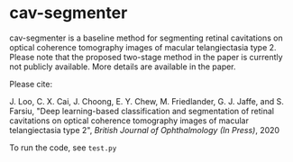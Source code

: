 # cav-segmenter

cav-segmenter is a baseline method for segmenting retinal cavitations on optical coherence tomography images of macular telangiectasia type 2. Please note that the proposed two-stage method in the paper is currently not publicly available. More details are available in the paper.  

Please cite:  

J. Loo, C. X. Cai, J. Choong, E. Y. Chew, M. Friedlander, G. J. Jaffe, and S. Farsiu, "Deep learning-based classification and segmentation of retinal cavitations on optical coherence tomography images of macular telangiectasia type 2", *British Journal of Ophthalmology (In Press)*, 2020  

To run the code, see `test.py`  

